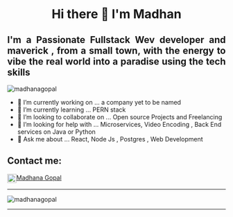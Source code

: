 <h1 align="center"> Hi there 👋 I'm Madhan </h1>
<h2 align="justify"> I'm a Passionate Fullstack Wev developer and maverick , from a small town, with the energy to vibe the real world into a paradise using the tech skills</h2>

<p align="left"> <img src="https://komarev.com/ghpvc/?username=madhan-g-p&label=Profile%20views&color=0e75b6&style=flat" alt="madhanagopal" /> </p>

<!--**madhan-g-p/madhan-g-p** is a ✨ _special_ ✨ repository because its `README.md` (this file) appears on your GitHub profile. -->


- 🔭 I’m currently working on ... a company yet to be named
- 🌱 I’m currently learning ... PERN stack
- 👯 I’m looking to collaborate on ... Open source Projects and Freelancing
- 🤔 I’m looking for help with ... Microservices, Video Encoding , Back End services on Java or Python
- 💬 Ask me about ... React, Node Js , Postgres , Web Development

<h2>Contact me:</h2>
<a href="https://www.linkedin.com/in/madhana-gopal/" target="_blank" rel="noreferrer"><img align="center" src="https://raw.githubusercontent.com/yushi1007/yushi1007/main/images/linkedin.svg" alt="Yu Shi | LinkedIn" width="21px"/>Madhana Gopal</a>

---


<p><img align="center" src=https://github-readme-streak-stats.herokuapp.com/?user=madhan-g-p" alt="madhanagopal" /></p>

---
